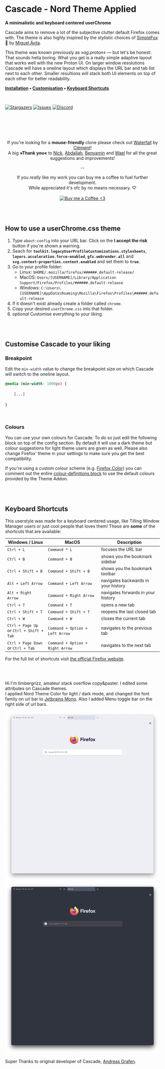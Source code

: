 <br><br>

# Cascade - Nord Theme Applied

**A minimalistic and keyboard centered userChrome**

Cascade aims to remove a lot of the subjective clutter default Firefox comes with. The theme is also highly inspired by the stylistic choices of [SimpleFox](https://github.com/migueravila/SimpleFox) 🦊 by [Miguel Ávila](https://github.com/migueravila).

This theme was known previously as »_ag.proton_« — but let's be honest: That sounds hella boring. What you get is a really simple adaptive layout that works well with the new Proton UI. On larger window resolutions Cascade will have a oneline layout which displays the URL bar and tab list next to each other. Smaller resultions will stack both UI elements on top of each other for better readability.

**[Installation](#how-to-use-a-userchromecss-theme) • [Customisation](#customise-cascade-to-your-liking) • [Keyboard Shortcuts](#keyboard-shortcuts)**

<br>

[![Stargazers](https://img.shields.io/github/stars/andreasgrafen/cascade?style=for-the-badge&color=F19066&labelColor=1E2021)](https://github.com/andreasgrafen/cascade/stargazers)
[![Issues](https://img.shields.io/github/issues/andreasgrafen/cascade?style=for-the-badge&color=FC5C65&labelColor=1E2021)](https://github.com/andreasgrafen/cascade/issues)
[![Discord](https://img.shields.io/discord/837559961194070026?label=FFCSS+Discord&style=for-the-badge&color=786FA6&labelColor=1E2021)](https://discord.gg/jrrw7Eg6sj)

## <br><br>

<div align="center">
 
If you're looking for a **mouse-friendly** clone please check out [Waterfall](https://github.com/crambaud/waterfall) by [Clément](https://github.com/crambaud)!<br>
A big **»Thank you«** to [Nick](https://github.com/nicksundermeyer), [Abdallah](https://github.com/HeiWiper), [Benyamin](https://github.com/benyaminl) and [Wael](https://github.com/wael444) for all the great suggestions and improvements!
 
--
 
If you *really* like my work you can buy me a coffee to fuel further development.<br>
While appreciated it's ofc by no means necessary. ♡<br><br>
[![Buy me a Coffee <3](https://img.shields.io/static/v1?label=&message=Buy%20me%20a%20Coffee&style=for-the-badge&color=e6e9ef&labelColor=ccd0da&logo=kofi)](https://ko-fi.com/andreasgrafen)

</div>

<br><br>

## How to use a userChrome.css theme

1. Type `about:config` into your URL bar. Click on the **I accept the risk** button if you're shown a warning.
2. Seach for **`toolkit.legacyUserProfileCustomizations.stylesheets`**, **`layers.acceleration.force-enabled`**, **`gfx.webrender.all`** and **`svg.context-properties.content.enabled`** and set them to **`true`**.
3. Go to your profile folder:
   - Linux: `$HOME/.mozilla/firefox/######.default-release/`
   - MacOS: `Users/[USERNAME]/Library/Application Support/Firefox/Profiles/######.default-release`
   - Windows: `C:\Users\[USERNAME]\AppData\Roaming\Mozilla\Firefox\Profiles\######.default-release`
4. If it doesn't exist already create a folder called `chrome`.
5. Copy your desired `userChrome.css` into that folder.
6. _optional_ Customise everything to your liking.

<br><br>

## Customise Cascade to your liking

### Breakpoint

Edit the `min-width` value to change the breakpoint size on which Cascade will switch to the oneline layout.

```css
@media (min-width: 1000px) {

    [...]

}
```

<br>

### Colours

You can use your own colours for Cascade. To do so just edit the following block on top of the config section.
By default it will use a dark theme but colour suggestions for light theme users are given as well. Please also change Firefox' theme in your settings to make sure you get the best compatibility.

If you're using a custom colour scheme (e.g. [Firefox Color](https://color.firefox.com)) you can comment out the entire [colour-definitions block](https://github.com/andreasgrafen/cascade/blob/main/userChrome.css#L44=) to use the default colours provided by the Theme Addon.

<br><br>

## Keyboard Shortcuts

This userstyle was made for a keyboard centered usage, like Tilling Window Manager users or just cool people that loves them!
These are **some** of the shortcuts that are available:

| Windows / Linux                              | MacOS                            | Description                         |
| -------------------------------------------- | -------------------------------- | ----------------------------------- |
| `Ctrl + L`                                   | `Command * L`                    | focuses the URL bar                 |
| `Ctrl + B`                                   | `Command + B`                    | shows you the bookmark sidebar      |
| `Ctrl + Shift + B`                           | `Command + Shift + B`            | shows you the bookmark toolbar      |
| `Alt + Left Arrow`                           | `Command + Left Arrow`           | navigates backwards in your history |
| `Alt + Right Arrow`                          | `Command + Right Arrow`          | navigates forwards in your history  |
| `Ctrl + T`                                   | `Command + T`                    | opens a new tab                     |
| `Ctrl + Shift + T`                           | `Command + Shift + T`            | reopens the last closed tab         |
| `Ctrl + W`                                   | `Command + W`                    | closes the current tab              |
| `Ctrl + Page Up`<br/>or `Ctrl + Shift + Tab` | `Command + Option + Left Arrow`  | navigates to the previous tab       |
| `Ctrl + Page Down`<br/>or `Ctrl + Tab`       | `Command + Option + Right Arrow` | navigates to the next tab           |

For the full list of shortcuts visit [the official Firefox website](https://support.mozilla.org/en-US/kb/keyboard-shortcuts-perform-firefox-tasks-quickly).‎

<br><br>

Hi I'm timbergrizz, amateur stack overflow copy&paster. I edited some attributes on Cascade themes. <br>
I applied Nord Theme Color for light / dark mode, and changed the font family on url bar to [Jetbrains Mono](https://github.com/JetBrains/JetBrainsMono). Also I added Menu toggle bar on the right side of url bars.

![](assets/Screenshot_light.png)
![](assets/Screenshot_dark.png)

Super Thanks to original developer of Cascade, [Andreas Grafen](https://github.com/andreasgrafen/cascade).
